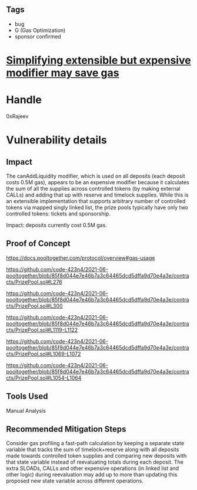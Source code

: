 ## Tags

- bug
- G (Gas Optimization)
- sponsor confirmed

# [Simplifying extensible but expensive modifier may save gas](https://github.com/code-423n4/2021-06-pooltogether-findings/issues/27) 

# Handle

0xRajeev


# Vulnerability details

## Impact

The canAddLiquidity modifier, which is used on all deposits (each deposit costs 0.5M gas), appears to be an expensive modifier because it calculates the sum of all the supplies across controlled tokens (by making external CALLs) and adding that up with reserve and timelock supplies. While this is an extensible implementation that supports arbitrary number of controlled tokens via mapped singly linked list, the prize pools typically have only two controlled tokens: tickets and sponsorship. 

Impact: deposits currently cost 0.5M gas.

## Proof of Concept

https://docs.pooltogether.com/protocol/overview#gas-usage

https://github.com/code-423n4/2021-06-pooltogether/blob/85f8d044e7e46b7a3c64465dcd5dffa9d70e4a3e/contracts/PrizePool.sol#L276

https://github.com/code-423n4/2021-06-pooltogether/blob/85f8d044e7e46b7a3c64465dcd5dffa9d70e4a3e/contracts/PrizePool.sol#L300

https://github.com/code-423n4/2021-06-pooltogether/blob/85f8d044e7e46b7a3c64465dcd5dffa9d70e4a3e/contracts/PrizePool.sol#L1119-L1122

https://github.com/code-423n4/2021-06-pooltogether/blob/85f8d044e7e46b7a3c64465dcd5dffa9d70e4a3e/contracts/PrizePool.sol#L1069-L1072

https://github.com/code-423n4/2021-06-pooltogether/blob/85f8d044e7e46b7a3c64465dcd5dffa9d70e4a3e/contracts/PrizePool.sol#L1054-L1064

## Tools Used

Manual Analysis

## Recommended Mitigation Steps

Consider gas profiling a fast-path calculation by keeping a separate state variable that tracks the sum of timelock+reserve along with all deposits made towards controlled token supplies and comparing new deposits with that state variable instead of reevaluating totals during each deposit. The extra SLOADs, CALLs and other expensive operations (in linked list and other logic) during reevaluation may add up to more than updating this proposed new state variable across different operations.

